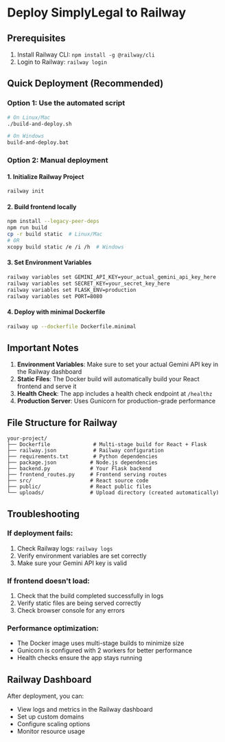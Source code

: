 # Deploy SimplyLegal to Railway

## Prerequisites
1. Install Railway CLI: `npm install -g @railway/cli`
2. Login to Railway: `railway login`

## Quick Deployment (Recommended)

### Option 1: Use the automated script
```bash
# On Linux/Mac
./build-and-deploy.sh

# On Windows
build-and-deploy.bat
```

### Option 2: Manual deployment

#### 1. Initialize Railway Project
```bash
railway init
```

#### 2. Build frontend locally
```bash
npm install --legacy-peer-deps
npm run build
cp -r build static  # Linux/Mac
# OR
xcopy build static /e /i /h  # Windows
```

#### 3. Set Environment Variables
```bash
railway variables set GEMINI_API_KEY=your_actual_gemini_api_key_here
railway variables set SECRET_KEY=your_secret_key_here
railway variables set FLASK_ENV=production
railway variables set PORT=8080
```

#### 4. Deploy with minimal Dockerfile
```bash
railway up --dockerfile Dockerfile.minimal
```

## Important Notes

1. **Environment Variables**: Make sure to set your actual Gemini API key in the Railway dashboard
2. **Static Files**: The Docker build will automatically build your React frontend and serve it
3. **Health Check**: The app includes a health check endpoint at `/healthz`
4. **Production Server**: Uses Gunicorn for production-grade performance

## File Structure for Railway
```
your-project/
├── Dockerfile              # Multi-stage build for React + Flask
├── railway.json            # Railway configuration
├── requirements.txt        # Python dependencies
├── package.json           # Node.js dependencies
├── backend.py             # Your Flask backend
├── frontend_routes.py     # Frontend serving routes
├── src/                   # React source code
├── public/                # React public files
└── uploads/               # Upload directory (created automatically)
```

## Troubleshooting

### If deployment fails:
1. Check Railway logs: `railway logs`
2. Verify environment variables are set correctly
3. Make sure your Gemini API key is valid

### If frontend doesn't load:
1. Check that the build completed successfully in logs
2. Verify static files are being served correctly
3. Check browser console for any errors

### Performance optimization:
- The Docker image uses multi-stage builds to minimize size
- Gunicorn is configured with 2 workers for better performance
- Health checks ensure the app stays running

## Railway Dashboard
After deployment, you can:
- View logs and metrics in the Railway dashboard
- Set up custom domains
- Configure scaling options
- Monitor resource usage